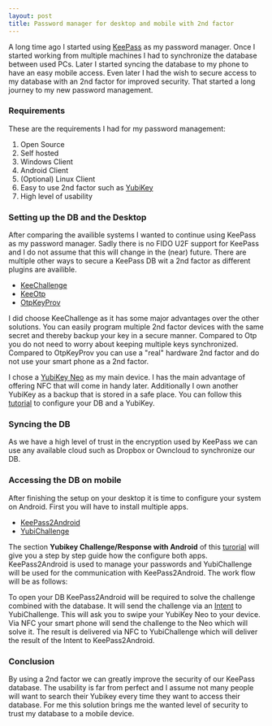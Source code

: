 ```yaml
---
layout: post
title: Password manager for desktop and mobile with 2nd factor
---
```


A long time ago I started using [KeePass](https://keepass.info/) as my password manager. Once I started working from multiple machines I had to synchronize the database between  used PCs. Later I started syncing the database to my phone to have an easy mobile access. Even later I had the wish to secure access to my database with an 2nd factor for improved security. That started a long journey to my new password management.

### Requirements
These are the requirements I had for my password management:
1. Open Source
2. Self hosted
2. Windows Client
3. Android Client
4. (Optional) Linux Client
4. Easy to use 2nd factor such as [YubiKey](https://www.yubico.com/)
5. High level of usability

### Setting up the DB and the Desktop
After comparing the availible systems I wanted to continue using KeePass as my password manager. Sadly there is no FIDO U2F support for KeePass and I do not assume that this will change in the (near) future. There are multiple other ways to secure a KeePass DB wit a 2nd factor as different plugins are availible.
* [KeeChallenge](https://brush701.github.io/keechallenge/)
* [KeeOtp](https://bitbucket.org/devinmartin/keeotp/wiki/Home)
* [OtpKeyProv](https://keepass.info/plugins.html#otpkeyprov)

I did choose KeeChallenge as it has some major advantages over the other solutions. You can easily program multiple 2nd factor devices with the same secret and thereby backup your key in a secure manner. Compared to Otp you do not need to worry about keeping multiple keys synchronized. Compared to OtpKeyProv you can use a "real" hardware 2nd factor and do not use your smart phone as a 2nd factor.

I chose a [YubiKey Neo](https://www.yubico.com/products/yubikey-hardware/yubikey-neo/) as my main device. I has the main advantage of offering NFC that will come in handy later. Additionally I own another YubiKey as a backup that is stored in a safe place. You can follow this [tutorial](http://www.kahusecurity.com/2014/securing-keepass-with-a-second-factor/) to configure your DB and a YubiKey.

### Syncing the DB
As we have a high level of trust in the encryption used by KeePass we can use any available cloud such as Dropbox or Owncloud to synchronize our DB.

### Accessing the DB on mobile
After finishing the setup on your desktop it is time to configure your system on Android. First you will have to install multiple apps.

* [KeePass2Android](https://play.google.com/store/apps/details?id=keepass2android.keepass2android&hl=en)
* [YubiChallenge](https://play.google.com/store/apps/details?id=com.yubichallenge&hl=en)

The section **Yubikey Challenge/Response with Android** of this [turorial](https://b3n.org/yubikey-two-factor-authentication/) will give you a step by step guide how the configure both apps. KeePass2Android is used to manage your passwords and YubiChallenge will be used for the communication with KeePass2Android. The work flow will be as follows:

To open your DB KeePass2Android will be required to solve the challenge combined with the database. It will send the challenge via an [Intent](https://developer.android.com/reference/android/content/Intent.html) to YubiChallenge. This will ask you to swipe your YubiKey Neo to your device. Via NFC your smart phone will send the challenge to the Neo which will solve it. The result is delivered via NFC to YubiChallenge which will deliver the result of the Intent to KeePass2Android.

### Conclusion
By using a 2nd factor we can greatly improve the security of our KeePass database. The usability is far from perfect and I assume not many people will want to search their Yubikey every time they want to access their database. For me this solution brings me the wanted level of security to trust my database to a mobile device.
